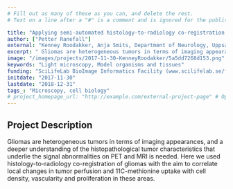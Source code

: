 ```yaml
---
# Fill out as many of these as you can, and delete the rest.
# Text on a line after a "#" is a comment and is ignored for the published page.

title: "Applying semi-automated histology-to-radiology co-registration in en bloc resected gliomas"
author: ["Petter Ranefall"]
external: "Kenney Roodakker, Anja Smits, Department of Neurology, Uppsala University"
excerpt: " Gliomas are heterogeneous tumors in terms of imaging appearances, and a deeper understanding of the histopathological tumor characteristics that underlie the signal abnormalities on PET and MRI is ne..."
image: "/images/projects/2017-11-30-KenneyRoodakker/5a5dd7268d153.png" # Image should be pushed to /images/projects/YYYY-MM-DD-projectid/ before
keywords: "Light microscopy, Model organisms and tissues"
funding: "SciLifeLab BioImage Informatics Facility (www.scilifelab.se/facilities/bioimage-informatics)"
initdate: "2017-11-30"
lastdate: "2018-12-31"
tags_: "Microscopy, cell biology"
# project_homepage_url: "http://example.com/external-project-page" # Optional external homepage for this project
---
```


## Project Description
 Gliomas are heterogeneous tumors in terms of imaging appearances, and a deeper understanding of the histopathological tumor characteristics that underlie the signal abnormalities on PET and MRI is needed. Here we used histology-to-radiology co-registration of gliomas with the aim to correlate local changes in tumor perfusion and 11C-methionine uptake with cell density, vascularity and proliferation in these areas. 
